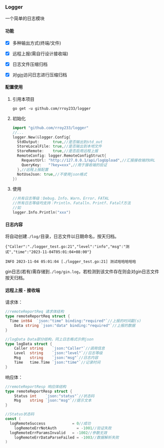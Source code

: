 ### Logger

一个简单的日志模块



#### 功能

- [x] 多种输出方式(终端/文件)
- [x] 远程上报(需自行设计接收端)
- [x] 日志文件压缩归档
- [x] 对[gin](https://github.com/gin-gonic/gin)访问日志进行压缩归档



#### 配置使用

1. 引用本项目

   ```shell
   go get -u github.com/rroy233/logger
   ```

2. 初始化

   ```go
   import "github.com/rroy233/logger"
   //...
   logger.New(&logger.Config{
     StdOutput:      true,//是否输出到std_out
     StoreLocalFile: true,//是否输出到本地文件
     StoreRemote:    true,//是否启用远程上报
     RemoteConfig: logger.RemoteConfigStruct{
       RequestUrl: "http://127.0.0.1/api/logUpload",//汇报接收端的URL
       QueryKey:   "?key=xxx",//用于接收端的验证
     },//远程上报配置
     NotUseJson: true,//不使用json格式
   })
   ```

3. 使用

   ```go
   //共有日志等级：Debug、Info、Warn、Error、FATAL
   //所有日志等级均支持：Println、Fatalln、Printf、Fatalf方法
   //如
   logger.Info.Println("xxx")
   ```



#### 日志内容

将自动创建`./log/`目录，日志文件以日期命名，按天归档。

```
{"Caller":"./logger_test.go:21","level":"info","msg":"测试","time":"2023-11-04T05:01:04+08:00"}

INFO 2023-11-04 05:01:04 [./logger_test.go:21] 测试哈哈哈哈哈
```

gin日志(若有)需存储到`./log/gin.log`，若检测到该文件存在则会对gin日志文件按天归档。



#### 远程上报 - 接收端

请求体：

```go
//remoteReportReq 请求体结构
type remoteReportReq struct {
  Time int64  `json:"time" binding:"required"`//上报的时间戳(s)
	Data string `json:"data" binding:"required"`//上报的数据
}

//logData Data部分结构，同上日志格式示例json
type logData struct {
	Caller string    `json:"Caller"`//调用信息
	Level  string    `json:"level"`//日志等级
	Msg    string    `json:"msg"`//日志内容
	Time   time.Time `json:"time"`//记录时间
}
```

响应体：

```go
//remoteReportResp 响应体结构
type remoteReportResp struct {
	Status int    `json:"status"`//状态码
	Msg    string `json:"msg"`//提示文本
}

//Status状态码
const (
  logRemoteSuccess            = 0//成功
	logRemoteErrNotAuth         = -1001//验证失败
  logRemoteErrParamsInvalid   = -1002//参数无效
	logRemoteErrDataParseFailed = -1003//数据解析失败
)
```

